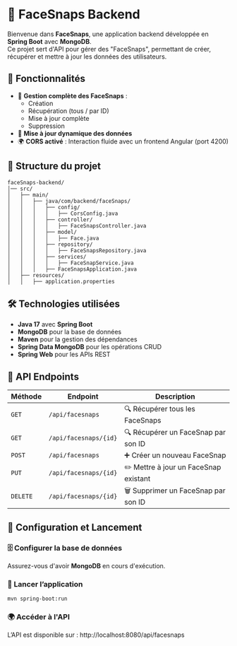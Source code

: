 # 📸 FaceSnaps Backend

Bienvenue dans **FaceSnaps**, une application backend développée en **Spring Boot** avec **MongoDB**.  
Ce projet sert d'API pour gérer des "FaceSnaps", permettant de créer, récupérer et mettre à jour les données des utilisateurs.

## 🚀 Fonctionnalités

- 📌 **Gestion complète des FaceSnaps** :
  - Création
  - Récupération (tous / par ID)
  - Mise à jour complète
  - Suppression
- 🔄 **Mise à jour dynamique des données**
- 🌍 **CORS activé** : Interaction fluide avec un frontend Angular (port 4200)

## 📂 Structure du projet
```
faceSnaps-backend/
│── src/
│   ├── main/
│   │   ├── java/com/backend/faceSnaps/
│   │   │   ├── config/                
│   │   │   │   ├── CorsConfig.java
│   │   │   ├── controller/            
│   │   │   │   ├── FaceSnapsController.java
│   │   │   ├── model/                 
│   │   │   │   ├── Face.java
│   │   │   ├── repository/            
│   │   │   │   ├── FaceSnapsRepository.java
│   │   │   ├── services/              
│   │   │   │   ├── FaceSnapService.java
│   │   │   ├── FaceSnapsApplication.java  
│   ├── resources/
│   │   ├── application.properties     
```

## 🛠 Technologies utilisées

- **Java 17** avec **Spring Boot**
- **MongoDB** pour la base de données
- **Maven** pour la gestion des dépendances
- **Spring Data MongoDB** pour les opérations CRUD
- **Spring Web** pour les APIs REST

## 📡 API Endpoints

| Méthode | Endpoint                | Description                                 |
|---------|-------------------------|---------------------------------------------|
| `GET`   | `/api/facesnaps`        | 🔍 Récupérer tous les FaceSnaps              |
| `GET`   | `/api/facesnaps/{id}`   | 🔍 Récupérer un FaceSnap par son ID          |
| `POST`  | `/api/facesnaps`        | ➕ Créer un nouveau FaceSnap                 |
| `PUT`   | `/api/facesnaps/{id}`   | ✏️ Mettre à jour un FaceSnap existant        |
| `DELETE`| `/api/facesnaps/{id}`   | 🗑️ Supprimer un FaceSnap par son ID          |

## 🔧 Configuration et Lancement

### 🗄️ Configurer la base de données  
Assurez-vous d'avoir **MongoDB** en cours d'exécution.

### 🚀 Lancer l’application  
```
mvn spring-boot:run
```

### 🌍 Accéder à l'API
L’API est disponible sur : http://localhost:8080/api/facesnaps

